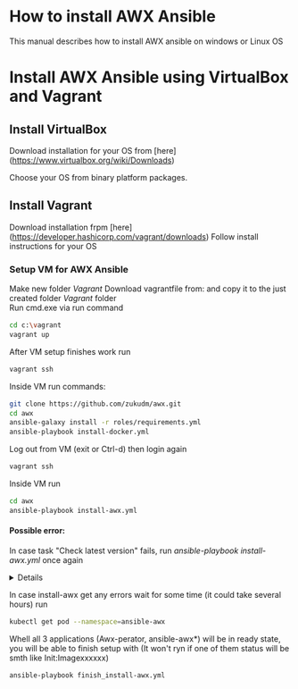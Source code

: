 # How to install AWX Ansible
This manual describes how to install AWX ansible on windows or Linux OS
# Install AWX Ansible using VirtualBox and Vagrant
## Install VirtualBox
Download installation for your OS from [here] (https://www.virtualbox.org/wiki/Downloads)

Choose your OS from binary platform packages.
  
## Install Vagrant
Download installation frpm [here] (https://developer.hashicorp.com/vagrant/downloads)
Follow install instructions for your OS

### Setup VM for AWX Ansible

Make new folder *Vagrant*
Download vagrantfile from: and copy it to the just created folder *Vagrant* folder  
Run cmd.exe via run command
```bash
cd c:\vagrant
vagrant up
```
After VM setup finishes work run
```bash
vagrant ssh
```
Inside VM run commands:

```bash
git clone https://github.com/zukudm/awx.git
cd awx
ansible-galaxy install -r roles/requirements.yml
ansible-playbook install-docker.yml
```
Log out from VM (exit or Ctrl-d) then login again
```bash
vagrant ssh
```
Inside VM run
```bash
cd awx
ansible-playbook install-awx.yml
```
#### Possible error:

In case task "Check latest version" fails, run *ansible-playbook install-awx.yml* once again
<details>
![Screenshot_1](images/check_lates_version_error.png)
 </details>
 

In case install-awx get any errors wait for some time (it could take several hours) run  
```bash
kubectl get pod --namespace=ansible-awx
```
Whell all 3 applications (Awx-perator, ansible-awx*) will be in ready state, you will be able to finish setup with
(It won't ryn if one of them status will be smth like Init:Imagexxxxxx)
```bash
ansible-playbook finish_install-awx.yml
```

